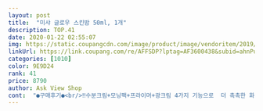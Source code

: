 ```yaml
---
layout: post 
title:  "미샤 글로우 스킨밤 50ml, 1개" 
description: TOP.41 
date: 2020-01-22 02:55:07 
img: https://static.coupangcdn.com/image/product/image/vendoritem/2019/02/11/4336785628/092362c9-13fc-4aa7-84c2-6085a55ce16b.jpg 
linkUrl: https://link.coupang.com/re/AFFSDP?lptag=AF3600438&subid=ahnPublicAsk&pageKey=162907306&itemId=467842586&vendorItemId=4336785628&traceid=V0-113-db7b263282d37fd9 
categories: [1010] 
color: 9E9D24 
rank: 41 
price: 8790 
author: Ask View Shop 
cont:  "●구매후기●<br/>‼️수분크림+모닝팩+프라이머+광크림 4가지 기능으로  더 촉촉한 화장을 할 수 있게 도와주는 것 같아요!! 건조한 날씨만큼 촉촉한 수분베이스가 중요한데 바르자마자 피부에 수분충전 되는것처럼 유분기가 아닌 수분으로 촉촉해서 좋아요!!<br/>‼️스페츌라가 같이 들어있어서 스페츌라로 떠서 사용하면 되는데 소량으로도 충분히 촉촉해지고, 텍스쳐도 크림같고, 무엇보다 금방 흡수되어서 발림성도 마음에 들고 다 사용하고 나면 재구매할거에요!!<br/>가격기준 나쁘지 않아용.<br/>.<br/><br/>겨울에 광택 크림이라 해서 시켰었는데 시간지나면 금방 사라졌다고 후기 남겼는데 다시 주문했어요.<br/>.<br/><br/>그렇다고 기초를 너무 두껍고 많이 바르자니 화장이 밀려버리고해서,,건조한 계절이나 물광메이크업할때 사용해보고 싶었던 미샤 글로우 스킨밤 구매해봤어요~<br/>극강 효과를 위해 구매해봤습니당<br/>글로우한 팩트, 파데를 발라도 생각만큼 광나지 않아서<br/>기름진 느낌 때문에 화장이 밀착되진 않네용.<br/><br/>기초케어를 다 하신 다음에 쿠션바르기 전 사용하시면 연예인 광까지는 아니더라도 나름 효과보실수 있으실꺼예요.<br/>.<br/><br/>느낌만 봐주세용 ㅋㅅㅋ<br/>담번엔 파데에 2:1 비율로 섞어서 발라보게요.<br/><br/>당장 테스트 할 기회는 없지만,<br/>대충 이정도로 번들거리고 광 효과는 나구나~ 정도로<br/>로션 바르듯이 얼굴에 바른 후 팩트를 올리니<br/>모공이나 주름도 없다보니 밀착이 잘 되네요.<br/><br/>손등은 아무래도 얼굴보다 굴곡도 없고<br/>시너지효과가 좋았지요... <br/><br/>요즘 마스크때문에 화장을 거의 안해서<br/>이유는  요 친구를 바르고 쿠션을 바르면 광택이 오래 지속되더라구요.<br/>.<br/><br/>이친구는 한번 바르기 보단 수분기 없을 때마다 지속적으로 발라주심 좋은거 같애요.<br/>.<br/><br/>점점 날씨가 건조해지면서 수분크림을 잔뜩 바르고 화장을 해도 복합성피부를 가진 저한테도 건조한 느낌이 드는데<br/>" 
---
```

